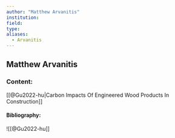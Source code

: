 ```yaml
---
author: "Matthew Arvanitis"
institution:
field:
type:
aliases:
  - Arvanitis
---
```


## Matthew Arvanitis

### Content:
[[@Gu2022-hu|Carbon Impacts Of Engineered Wood Products In Construction]]

#### Bibliography:

![[@Gu2022-hu]]